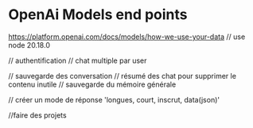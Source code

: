 # OpenAi Models end points

https://platform.openai.com/docs/models/how-we-use-your-data
// use node 20.18.0

// authentification
// chat multiple par user

// sauvegarde des conversation
// résumé des chat pour supprimer le contenu inutile
// sauvegarde du mémoire générale

// créer un mode de réponse 'longues, court, inscrut, data(json)'

//faire des projets
